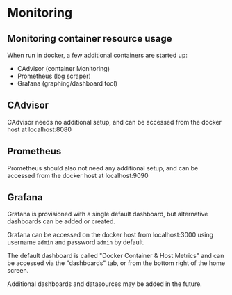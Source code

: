 # Monitoring

## Monitoring container resource usage

When run in docker, a few additional containers are started up:

* CAdvisor (container Monitoring)
* Prometheus (log scraper)
* Grafana (graphing/dashboard tool)

## CAdvisor

CAdvisor needs no additional setup, and can be accessed from the docker host at
localhost:8080

## Prometheus

Prometheus should also not need any additional setup, and can be accessed from
the docker host at localhost:9090

## Grafana

Grafana is provisioned with a single default dashboard, but alternative
dashboards can be added or created.

Grafana can be accessed on the docker host from localhost:3000 using username
`admin` and password `admin` by default.

The default dashboard is called "Docker Container & Host Metrics" and can be
accessed via the "dashboards" tab, or from the bottom right of the home screen.

Additional dashboards and datasources may be added in the future.

